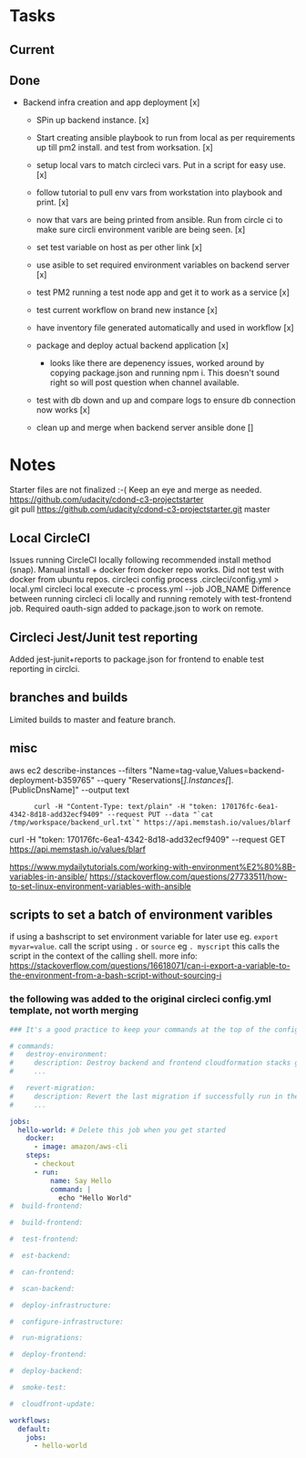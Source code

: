 # Tasks

## Current

## Done

- Backend infra creation and app deployment [x]
    - SPin up backend instance. [x]
    - Start creating ansible playbook to run from local as per requirements up till pm2 install. and test from worksation. [x]
    - setup local vars to match circleci vars. Put in a script for easy use. [x]
    - follow tutorial to pull env vars from workstation into playbook and print. [x]
    - now that vars are being printed from ansible. Run from circle ci to make sure circli environment varible are being seen. [x]
    - set test variable on host as per other link [x]
    - use asible to set required environment variables on backend server [x]
    - test PM2 running a test node app and get it to work as a service [x]
    - test current workflow on brand new instance [x]
    - have inventory file generated automatically and used in workflow [x]
    
    - package and deploy actual backend application [x]
        - looks like there are depenency issues, worked around by copying package.json and running npm i. This doesn't sound right so will post question 
        when channel available. 
    - test with db down and up and compare logs to ensure db connection now works [x]
    - clean up and merge when backend server ansible done []



# Notes

Starter files are not finalized :-( Keep an eye and merge as needed.   
https://github.com/udacity/cdond-c3-projectstarter  
git pull https://github.com/udacity/cdond-c3-projectstarter.git master

## Local CircleCI

Issues running CircleCI locally following recommended install method (snap).
Manual install + docker from docker repo works. Did not test with docker from ubuntu repos.
circleci config process .circleci/config.yml > local.yml
circleci local execute -c process.yml --job JOB_NAME
Difference between running circleci cli locally and running remotely with test-frontend job. Required oauth-sign added to package.json to work on remote.

## Circleci Jest/Junit test reporting

Added jest-junit+reports to package.json for frontend to enable test reporting in circlci.

## branches and builds
Limited builds to master and feature branch. 

## misc
aws ec2 describe-instances --filters "Name=tag-value,Values=backend-deployment-b359765" --query "Reservations[*].Instances[*].[PublicDnsName]" --output text
          
          curl -H "Content-Type: text/plain" -H "token: 170176fc-6ea1-4342-8d18-add32ecf9409" --request PUT --data "`cat /tmp/workspace/backend_url.txt`" https://api.memstash.io/values/blarf

curl -H "token: 170176fc-6ea1-4342-8d18-add32ecf9409" --request GET https://api.memstash.io/values/blarf

https://www.mydailytutorials.com/working-with-environment%E2%80%8B-variables-in-ansible/
https://stackoverflow.com/questions/27733511/how-to-set-linux-environment-variables-with-ansible

## scripts to set a batch of environment varibles
if using a bashscript to set environment variable for later use eg. `export myvar=value`. call the script using `.` or `source` eg `. myscript` this 
calls the script in the context of the calling shell. 
more info: https://stackoverflow.com/questions/16618071/can-i-export-a-variable-to-the-environment-from-a-bash-script-without-sourcing-i

### the following was added to the original circleci config.yml template, not worth merging

```yml
### It's a good practice to keep your commands at the top of the config file. In this project, you'll need at least 2 commands:

# commands:
#   destroy-environment:
#     description: Destroy backend and frontend cloudformation stacks given a workflow ID.
#     ...

#   revert-migration:
#     description: Revert the last migration if successfully run in the current workflow.
#     ...

jobs:
  hello-world: # Delete this job when you get started
    docker:
      - image: amazon/aws-cli
    steps:
      - checkout
      - run:
          name: Say Hello
          command: |
            echo "Hello World"
#  build-frontend:

#  build-frontend:

#  test-frontend:

#  est-backend:

#  can-frontend:

#  scan-backend:

#  deploy-infrastructure:

#  configure-infrastructure:

#  run-migrations:

#  deploy-frontend:

#  deploy-backend:  

#  smoke-test:

#  cloudfront-update:

workflows:
  default:
    jobs:
      - hello-world
```
